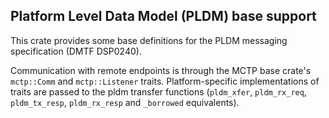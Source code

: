 Platform Level Data Model (PLDM) base support
---------------------------------------------

This crate provides some base definitions for the PLDM messaging specification
(DMTF DSP0240).

Communication with remote endpoints is through the MCTP base crate's
`mctp::Comm` and `mctp::Listener` traits.
Platform-specific implementations of traits
are passed to the pldm transfer functions (`pldm_xfer`, `pldm_rx_req`,
`pldm_tx_resp`, `pldm_rx_resp` and `_borrowed` equivalents).
